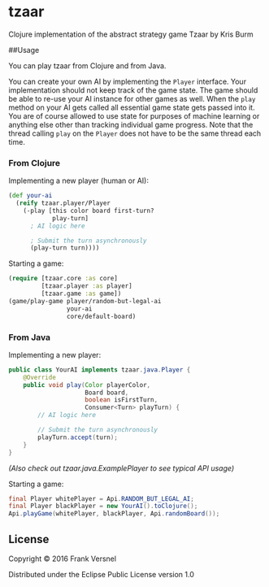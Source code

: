 # tzaar

Clojure implementation of the abstract strategy game Tzaar by Kris Burm

##Usage

You can play tzaar from Clojure and from Java.

You can create your own AI by implementing the `Player` interface.
Your implementation should not keep track of the game state.
The game should be able to re-use your AI instance for other games as well.
When the `play` method on your AI
gets called all essential game state gets passed into it.
You are of course allowed to use state for purposes of machine learning or anything
else other than tracking individual game progress.
Note that the thread calling `play` on the `Player` does not have to be the same
thread each time.

### From Clojure

Implementing a new player (human or AI):

```clojure
(def your-ai
  (reify tzaar.player/Player
    (-play [this color board first-turn?
            play-turn]
      ; AI logic here

      ; Submit the turn asynchronously
      (play-turn turn))))
```

Starting a game:

```clojure
(require [tzaar.core :as core]
         [tzaar.player :as player]
         [tzaar.game :as game])
(game/play-game player/random-but-legal-ai
                your-ai
                core/default-board)
```

### From Java

Implementing a new player:

```java
public class YourAI implements tzaar.java.Player {
    @Override
    public void play(Color playerColor,
                     Board board,
                     boolean isFirstTurn,
                     Consumer<Turn> playTurn) {
        // AI logic here

        // Submit the turn asynchronously
        playTurn.accept(turn);
    }
}
```
*(Also check out tzaar.java.ExamplePlayer to see typical API usage)*

Starting a game:
```java
final Player whitePlayer = Api.RANDOM_BUT_LEGAL_AI;
final Player blackPlayer = new YourAI().toClojure();
Api.playGame(whitePlayer, blackPlayer, Api.randomBoard());
```

## License

Copyright © 2016 Frank Versnel

Distributed under the Eclipse Public License version 1.0
